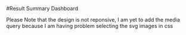 #Result Summary Dashboard

Please Note that the design is not reponsive, I am yet to add the media query because I am having problem selecting the svg images in css
